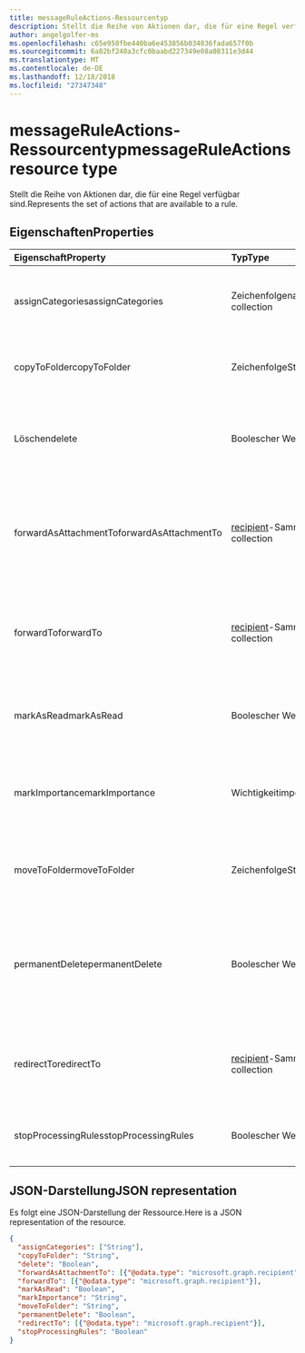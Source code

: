 ```yaml
---
title: messageRuleActions-Ressourcentyp
description: Stellt die Reihe von Aktionen dar, die für eine Regel verfügbar sind.
author: angelgolfer-ms
ms.openlocfilehash: c65e950fbe440ba6e453856b034036fada657f0b
ms.sourcegitcommit: 6a82bf240a3cfc0baabd227349e08a08311e3d44
ms.translationtype: MT
ms.contentlocale: de-DE
ms.lasthandoff: 12/18/2018
ms.locfileid: "27347348"
---
```

# <a name="messageruleactions-resource-type"></a><span data-ttu-id="594a6-103">messageRuleActions-Ressourcentyp</span><span class="sxs-lookup"><span data-stu-id="594a6-103">messageRuleActions resource type</span></span>


<span data-ttu-id="594a6-104">Stellt die Reihe von Aktionen dar, die für eine Regel verfügbar sind.</span><span class="sxs-lookup"><span data-stu-id="594a6-104">Represents the set of actions that are available to a rule.</span></span>

## <a name="properties"></a><span data-ttu-id="594a6-105">Eigenschaften</span><span class="sxs-lookup"><span data-stu-id="594a6-105">Properties</span></span>
| <span data-ttu-id="594a6-106">Eigenschaft</span><span class="sxs-lookup"><span data-stu-id="594a6-106">Property</span></span>     | <span data-ttu-id="594a6-107">Typ</span><span class="sxs-lookup"><span data-stu-id="594a6-107">Type</span></span>   |<span data-ttu-id="594a6-108">Beschreibung</span><span class="sxs-lookup"><span data-stu-id="594a6-108">Description</span></span>|
|:---------------|:--------|:----------|
| <span data-ttu-id="594a6-109">assignCategories</span><span class="sxs-lookup"><span data-stu-id="594a6-109">assignCategories</span></span> | <span data-ttu-id="594a6-110">Zeichenfolgenauflistung</span><span class="sxs-lookup"><span data-stu-id="594a6-110">String collection</span></span> | <span data-ttu-id="594a6-111">Eine Liste von Kategorien, die einer Nachricht zugewiesen werden sollen.</span><span class="sxs-lookup"><span data-stu-id="594a6-111">A list of categories to be assigned to a message.</span></span> |
| <span data-ttu-id="594a6-112">copyToFolder</span><span class="sxs-lookup"><span data-stu-id="594a6-112">copyToFolder</span></span> | <span data-ttu-id="594a6-113">Zeichenfolge</span><span class="sxs-lookup"><span data-stu-id="594a6-113">String</span></span> | <span data-ttu-id="594a6-114">Die ID eines Ordners, in den eine Nachricht kopiert werden soll.</span><span class="sxs-lookup"><span data-stu-id="594a6-114">The ID of a folder that a message is to be copied to.</span></span> |
| <span data-ttu-id="594a6-115">Löschen</span><span class="sxs-lookup"><span data-stu-id="594a6-115">delete</span></span> | <span data-ttu-id="594a6-116">Boolescher Wert</span><span class="sxs-lookup"><span data-stu-id="594a6-116">Boolean</span></span> | <span data-ttu-id="594a6-117">Gibt an, ob eine Nachricht in den Ordner „Gelöschte Elemente“ verschoben werden soll.</span><span class="sxs-lookup"><span data-stu-id="594a6-117">Indicates whether a message should be moved to the Deleted Items folder.</span></span> |
| <span data-ttu-id="594a6-118">forwardAsAttachmentTo</span><span class="sxs-lookup"><span data-stu-id="594a6-118">forwardAsAttachmentTo</span></span> | <span data-ttu-id="594a6-119">[recipient](recipient.md)-Sammlung</span><span class="sxs-lookup"><span data-stu-id="594a6-119">[recipient](recipient.md) collection</span></span> | <span data-ttu-id="594a6-120">Die E-Mail-Adressen der Empfänger, an die eine Nachricht als Anlage weitergeleitet werden soll.</span><span class="sxs-lookup"><span data-stu-id="594a6-120">The email addresses of the recipients to which a message should be forwarded as an attachment.</span></span> |
| <span data-ttu-id="594a6-121">forwardTo</span><span class="sxs-lookup"><span data-stu-id="594a6-121">forwardTo</span></span> | <span data-ttu-id="594a6-122">[recipient](recipient.md)-Sammlung</span><span class="sxs-lookup"><span data-stu-id="594a6-122">[recipient](recipient.md) collection</span></span> | <span data-ttu-id="594a6-123">Die E-Mail-Adressen der Empfänger, an die eine Nachricht weitergeleitet werden soll.</span><span class="sxs-lookup"><span data-stu-id="594a6-123">The email addresses of the recipients to which a message should be forwarded.</span></span> |
| <span data-ttu-id="594a6-124">markAsRead</span><span class="sxs-lookup"><span data-stu-id="594a6-124">markAsRead</span></span> | <span data-ttu-id="594a6-125">Boolescher Wert</span><span class="sxs-lookup"><span data-stu-id="594a6-125">Boolean</span></span> | <span data-ttu-id="594a6-126">Gibt an, ob eine Nachricht als gelesen markiert werden soll.</span><span class="sxs-lookup"><span data-stu-id="594a6-126">Indicates whether a message should be marked as read.</span></span> |
| <span data-ttu-id="594a6-127">markImportance</span><span class="sxs-lookup"><span data-stu-id="594a6-127">markImportance</span></span> | <span data-ttu-id="594a6-128">Wichtigkeit</span><span class="sxs-lookup"><span data-stu-id="594a6-128">importance</span></span> | <span data-ttu-id="594a6-129">Legt die Wichtigkeit der Nachricht fest. Die folgenden Einstellungen sind möglich: `low`, `normal`, `high`.</span><span class="sxs-lookup"><span data-stu-id="594a6-129">Sets the importance of the message, which can be: `low`, `normal`, `high`.</span></span> |
| <span data-ttu-id="594a6-130">moveToFolder</span><span class="sxs-lookup"><span data-stu-id="594a6-130">moveToFolder</span></span> |  <span data-ttu-id="594a6-131">Zeichenfolge</span><span class="sxs-lookup"><span data-stu-id="594a6-131">String</span></span>| <span data-ttu-id="594a6-132">Die ID des Ordners, in den eine Nachricht verschoben wird.</span><span class="sxs-lookup"><span data-stu-id="594a6-132">The ID of the folder that a message will be moved to.</span></span> |
| <span data-ttu-id="594a6-133">permanentDelete</span><span class="sxs-lookup"><span data-stu-id="594a6-133">permanentDelete</span></span> | <span data-ttu-id="594a6-134">Boolescher Wert</span><span class="sxs-lookup"><span data-stu-id="594a6-134">Boolean</span></span> | <span data-ttu-id="594a6-135">Gibt an, ob eine Nachricht dauerhaft gelöscht und nicht im Ordner „Gelöschte Elemente“ gespeichert werden soll.</span><span class="sxs-lookup"><span data-stu-id="594a6-135">Indicates whether a message should be permanently deleted and not saved to the Deleted Items folder.</span></span> |
| <span data-ttu-id="594a6-136">redirectTo</span><span class="sxs-lookup"><span data-stu-id="594a6-136">redirectTo</span></span> | <span data-ttu-id="594a6-137">[recipient](recipient.md)-Sammlung</span><span class="sxs-lookup"><span data-stu-id="594a6-137">[recipient](recipient.md) collection</span></span> | <span data-ttu-id="594a6-138">Die e-Mail-Adressen in denen eine Nachricht umgeleitet werden sollen.</span><span class="sxs-lookup"><span data-stu-id="594a6-138">The email addresses to which a message should be redirected.</span></span> |
| <span data-ttu-id="594a6-139">stopProcessingRules</span><span class="sxs-lookup"><span data-stu-id="594a6-139">stopProcessingRules</span></span> | <span data-ttu-id="594a6-140">Boolescher Wert</span><span class="sxs-lookup"><span data-stu-id="594a6-140">Boolean</span></span> | <span data-ttu-id="594a6-141">Gibt an, ob nachfolgende Regeln ausgewertet werden sollen.</span><span class="sxs-lookup"><span data-stu-id="594a6-141">Indicates whether subsequent rules should be evaluated.</span></span> |

## <a name="json-representation"></a><span data-ttu-id="594a6-142">JSON-Darstellung</span><span class="sxs-lookup"><span data-stu-id="594a6-142">JSON representation</span></span>
<span data-ttu-id="594a6-143">Es folgt eine JSON-Darstellung der Ressource.</span><span class="sxs-lookup"><span data-stu-id="594a6-143">Here is a JSON representation of the resource.</span></span>

<!-- {
  "blockType": "resource",
  "optionalProperties": [
   ],
  "@odata.type": "microsoft.graph.messageRuleActions"
}-->

```json
{
  "assignCategories": ["String"],
  "copyToFolder": "String",
  "delete": "Boolean",
  "forwardAsAttachmentTo": [{"@odata.type": "microsoft.graph.recipient"}],
  "forwardTo": [{"@odata.type": "microsoft.graph.recipient"}],
  "markAsRead": "Boolean",
  "markImportance": "String",
  "moveToFolder": "String",
  "permanentDelete": "Boolean",
  "redirectTo": [{"@odata.type": "microsoft.graph.recipient"}],
  "stopProcessingRules": "Boolean"
}

```

<!-- uuid: 8fcb5dbc-d5aa-4681-8e31-b001d5168d79
2015-10-25 14:57:30 UTC -->
<!-- {
  "type": "#page.annotation",
  "description": "messageRuleActions resource",
  "keywords": "",
  "section": "documentation",
  "tocPath": ""
}-->